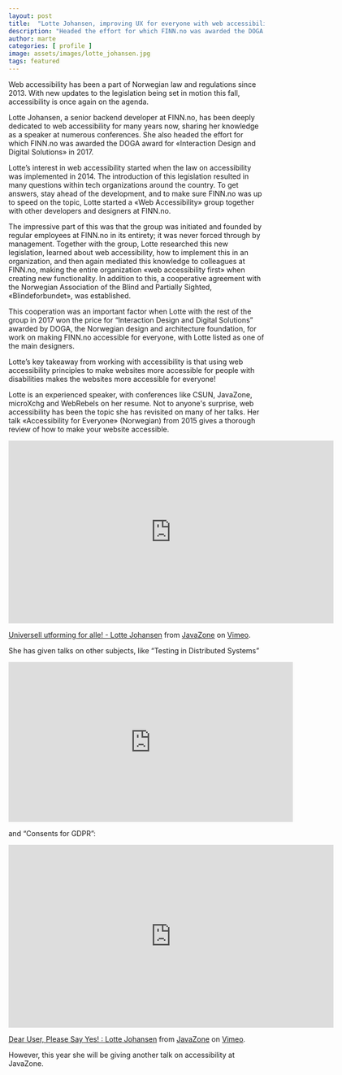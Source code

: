 ```yaml
---
layout: post
title:  "Lotte Johansen, improving UX for everyone with web accessibility"
description: "Headed the effort for which FINN.no was awarded the DOGA award for «Interaction Design and Digital Solutions» in 2017"
author: marte
categories: [ profile ]
image: assets/images/lotte_johansen.jpg
tags: featured
---
```

Web accessibility has been a part of Norwegian law and regulations since 2013. With new updates to the legislation being set in motion this fall, accessibility is once again on the agenda.

Lotte Johansen, a senior backend developer at FINN.no, has been deeply dedicated to web accessibility for many years now, sharing her knowledge as a speaker at numerous conferences. She also headed the effort for which FINN.no was awarded the DOGA award for «Interaction Design and Digital Solutions» in 2017.

Lotte’s interest in web accessibility started when the law on accessibility was implemented in 2014. The introduction of this legislation resulted in many questions within tech organizations around the country. To get answers, stay ahead of the development, and to make sure FINN.no was up to speed on the topic, Lotte started a «Web Accessibility» group together with other developers and designers at FINN.no.

The impressive part of this was that the group was initiated and founded by regular employees at FINN.no in its entirety; it was never forced through by management. Together with the group, Lotte researched this new legislation, learned about web accessibility, how to implement this in an organization, and then again mediated this knowledge to colleagues at FINN.no, making the entire organization «web accessibility first» when creating new functionality. In addition to this, a cooperative agreement with the Norwegian Association of the Blind and Partially Sighted, «Blindeforbundet», was established.

This cooperation was an important factor when Lotte with the rest of the group in 2017 won the price for “Interaction Design and Digital Solutions” awarded by DOGA, the Norwegian design and architecture foundation, for work on making FINN.no accessible for everyone, with Lotte listed as one of the main designers.

Lotte’s key takeaway from working with accessibility is that using web accessibility principles to make websites more accessible for people with disabilities makes the websites more accessible for everyone!

Lotte is an experienced speaker, with conferences like CSUN, JavaZone, microXchg and WebRebels on her resume. Not to anyone's surprise, web accessibility has been the topic she has revisited on many of her talks. Her talk «Accessibility for Everyone» (Norwegian) from 2015 gives a thorough review of how to make your website accessible.

<iframe src="https://player.vimeo.com/video/138863970?color=ff9933&portrait=0" width="640" height="360" frameborder="0" allow="autoplay; fullscreen" allowfullscreen></iframe>
<p><a href="https://vimeo.com/138863970">Universell utforming for alle! - Lotte Johansen</a> from <a href="https://vimeo.com/javazone">JavaZone</a> on <a href="https://vimeo.com">Vimeo</a>.</p>

She has given talks on other subjects, like “Testing in Distributed Systems” 

<iframe width="560" height="315" src="https://www.youtube-nocookie.com/embed/cmJfMnGK-r0" frameborder="0" allow="accelerometer; autoplay; encrypted-media; gyroscope; picture-in-picture" allowfullscreen></iframe>

and “Consents for GDPR”:

<iframe src="https://player.vimeo.com/video/289663706?color=ff9933&portrait=0" width="640" height="360" frameborder="0" allow="autoplay; fullscreen" allowfullscreen></iframe>
<p><a href="https://vimeo.com/289663706">Dear User, Please Say Yes! : Lotte Johansen</a> from <a href="https://vimeo.com/javazone">JavaZone</a> on <a href="https://vimeo.com">Vimeo</a>.</p>

However, this year she will be giving another talk on accessibility at JavaZone.
